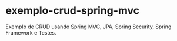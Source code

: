 exemplo-crud-spring-mvc
=======================

Exemplo de CRUD usando Spring MVC, JPA, Spring Security, Spring Framework e Testes.
